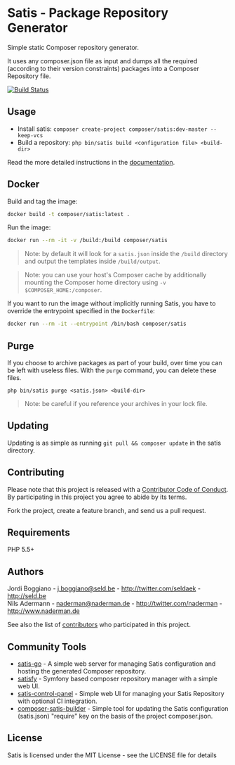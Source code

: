 Satis - Package Repository Generator
====================================

Simple static Composer repository generator.

It uses any composer.json file as input and dumps all the required (according
to their version constraints) packages into a Composer Repository file.

[![Build Status](https://travis-ci.org/composer/satis.svg?branch=master)](https://travis-ci.org/composer/satis)

Usage
-----

- Install satis: `composer create-project composer/satis:dev-master --keep-vcs`
- Build a repository: `php bin/satis build <configuration file> <build-dir>`

Read the more detailed instructions in the [documentation][].

Docker
------

Build and tag the image:

``` sh
docker build -t composer/satis:latest .
```

Run the image:
 
``` sh
docker run --rm -it -v /build:/build composer/satis
```

 > Note: by default it will look for a `satis.json` inside the `/build`
    directory and output the templates inside `/build/output`.

 > Note: you can use your host's Composer cache by additionally mounting the
    Composer home directory using `-v $COMPOSER_HOME:/composer`.

If you want to run the image without implicitly running Satis, you have to
override the entrypoint specified in the `Dockerfile`:

``` sh
docker run --rm -it --entrypoint /bin/bash composer/satis
```

Purge
-----

If you choose to archive packages as part of your build, over time you can be
left with useless files. With the `purge` command, you can delete these files.

    php bin/satis purge <satis.json> <build-dir>

 > Note: be careful if you reference your archives in your lock file.

Updating
--------

Updating is as simple as running `git pull && composer update` in the
satis directory.

Contributing
------------

Please note that this project is released with a [Contributor Code of Conduct][].
By participating in this project you agree to abide by its terms.

Fork the project, create a feature branch, and send us a pull request.

Requirements
------------

PHP 5.5+

Authors
-------

Jordi Boggiano - <j.boggiano@seld.be> - <http://twitter.com/seldaek> - <http://seld.be><br />
Nils Adermann - <naderman@naderman.de> - <http://twitter.com/naderman> - <http://www.naderman.de><br />

See also the list of [contributors][] who participated in this project.

Community Tools
---------------
- [satis-go][] - A simple web server for managing Satis configuration and hosting the generated Composer repository.
- [satisfy][] - Symfony based composer repository manager with a simple web UI.
- [satis-control-panel][] - Simple web UI for managing your Satis Repository with optional CI integration.
- [composer-satis-builder][] - Simple tool for updating the Satis configuration (satis.json) "require" key on the basis of the project composer.json.

License
-------

Satis is licensed under the MIT License - see the LICENSE file for details


[documentation]: https://getcomposer.org/doc/articles/handling-private-packages-with-satis.md
[Contributor Code of Conduct]: http://contributor-covenant.org/version/1/4/
[contributors]: https://github.com/composer/satis/contributors
[satis-go]: https://github.com/benschw/satis-go
[satisfy]: https://github.com/ludofleury/satisfy
[satis-control-panel]: https://github.com/realshadow/satis-control-panel
[composer-satis-builder]: https://github.com/AOEpeople/composer-satis-builder

